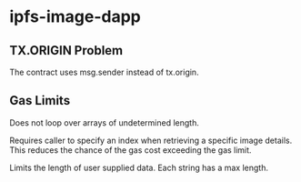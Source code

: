 # ipfs-image-dapp

## TX.ORIGIN Problem

The contract uses msg.sender instead of tx.origin.

## Gas Limits

Does not loop over arrays of undetermined length.

Requires caller to specify an index when retrieving a specific image details. This reduces the chance of the gas cost exceeding the gas limit.

Limits the length of user supplied data. Each string has a max length.
